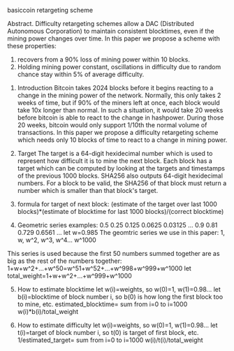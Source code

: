 basiccoin retargeting scheme

Abstract.
Difficulty retargeting schemes allow a DAC (Distributed Autonomous Corporation) to maintain consistent blocktimes, even if the mining power changes over time. In this paper we propose a scheme with these properties:
1) recovers from a 90% loss of mining power within 10 blocks.
2) Holding mining power constant, oscillations in difficulty due to random chance stay within 5% of average difficulty.

1. Introduction
Bitcoin takes 2024 blocks before it begins reacting to a change in the mining power of the network. Normally, this only takes 2 weeks of time, but if 90% of the miners left at once, each block would take 10x longer than normal. In such a situation, it would take 20 weeks before bitcoin is able to react to the change in hashpower. During those 20 weeks, bitcoin would only support 1/10th the normal volume of transactions. In this paper we propose a difficulty retargeting scheme which needs only 10 blocks of time to react to a change in mining power.

2. Target
The target is a 64-digit hexidecimal number which is used to represent how difficult it is to mine the next block. Each block has a target which can be computed by looking at the targets and timestamps of the previous 1000 blocks. SHA256 also outputs 64-digit hexidecimal numbers. For a block to be valid, the SHA256 of that block must return a number which is smaller than that block's target.

3. formula for target of next block:
(estimate of the target over last 1000 blocks)*(estimate of blocktime for last 1000 blocks)/(correct blocktime)

4. Geometric series 
examples: 0.5 0.25 0.125 0.0625 0.03125 ...
0.9 0.81 0.729 0.6561 ...
let w=0.985
The geomtric series we use in this paper:
1, w, w^2, w^3, w^4... w^1000

This series is used because the first 50 numbers summed together are as big as the rest of the numbers together:
1+w+w^2+...+w^50=w^51+w^52+...+w^998+w^999+w^1000
let total_weight=1+w+w^2+...+w^999+w^1000

5. How to estimate blocktime
let w(i)=weights, so w(0)=1, w(1)=0.98...
let b(i)=blocktime of block number i, so b(0) is how long the first block too to mine, etc.
estimated_blocktime= sum from i=0 to i=1000 w(i)*b(i)/total_weight

6. How to estimate difficulty
let w(i)=weights, so w(0)=1, w(1)=0.98...
let t(i)=target of block number i, so t(0) is target of first block, etc.
1/estimated_target= sum from i=0 to i=1000 w(i)/t(i)/total_weight